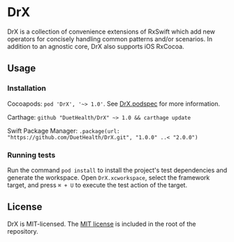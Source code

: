 # DrX

DrX is a collection of convenience extensions of RxSwift which add new operators for concisely handling common patterns and/or scenarios. In addition to an agnostic core, DrX also supports iOS RxCocoa.


## Usage

### Installation

Cocoapods: `pod 'DrX', '~> 1.0'`. See [DrX.podspec](DrX.podspec) for more information.

Carthage: `github "DuetHealth/DrX" ~> 1.0 && carthage update`

Swift Package Manager: `.package(url: "https://github.com/DuetHealth/DrX.git", "1.0.0" ..< "2.0.0")`

### Running tests

Run the command `pod install` to install the project's test dependencies and generate the workspace. Open `DrX.xcworkspace`, select the framework target, and press `⌘ + U` to execute the test action of the target.

## License

DrX is MIT-licensed. The [MIT license](LICENSE) is included in the root of the repository.
